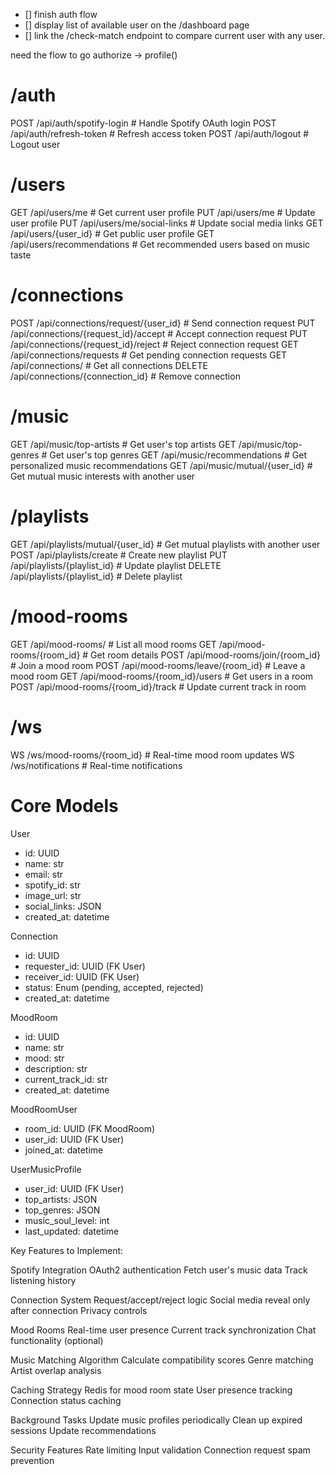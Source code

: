 - [] finish auth flow
- [] display list of available user on the /dashboard page
- [] link the /check-match endpoint to compare current user with any user.

need the flow to go authorize -> profile() 


# /auth
POST /api/auth/spotify-login      # Handle Spotify OAuth login
POST /api/auth/refresh-token      # Refresh access token
POST /api/auth/logout             # Logout user

# /users
GET /api/users/me                 # Get current user profile
PUT /api/users/me                 # Update user profile
PUT /api/users/me/social-links    # Update social media links
GET /api/users/{user_id}          # Get public user profile
GET /api/users/recommendations    # Get recommended users based on music taste


# /connections
POST /api/connections/request/{user_id}    # Send connection request
PUT /api/connections/{request_id}/accept   # Accept connection request
PUT /api/connections/{request_id}/reject   # Reject connection request
GET /api/connections/requests              # Get pending connection requests
GET /api/connections/                      # Get all connections
DELETE /api/connections/{connection_id}     # Remove connection


# /music
GET /api/music/top-artists              # Get user's top artists
GET /api/music/top-genres               # Get user's top genres
GET /api/music/recommendations          # Get personalized music recommendations
GET /api/music/mutual/{user_id}         # Get mutual music interests with another user

# /playlists
GET /api/playlists/mutual/{user_id}     # Get mutual playlists with another user
POST /api/playlists/create              # Create new playlist
PUT /api/playlists/{playlist_id}        # Update playlist
DELETE /api/playlists/{playlist_id}     # Delete playlist


# /mood-rooms
GET /api/mood-rooms/                    # List all mood rooms
GET /api/mood-rooms/{room_id}           # Get room details
POST /api/mood-rooms/join/{room_id}     # Join a mood room
POST /api/mood-rooms/leave/{room_id}    # Leave a mood room
GET /api/mood-rooms/{room_id}/users     # Get users in a room
POST /api/mood-rooms/{room_id}/track    # Update current track in room


# /ws
WS /ws/mood-rooms/{room_id}            # Real-time mood room updates
WS /ws/notifications                    # Real-time notifications


# Core Models
User
  - id: UUID
  - name: str
  - email: str
  - spotify_id: str
  - image_url: str
  - social_links: JSON
  - created_at: datetime

Connection
  - id: UUID
  - requester_id: UUID (FK User)
  - receiver_id: UUID (FK User)
  - status: Enum (pending, accepted, rejected)
  - created_at: datetime

MoodRoom
  - id: UUID
  - name: str
  - mood: str
  - description: str
  - current_track_id: str
  - created_at: datetime

MoodRoomUser
  - room_id: UUID (FK MoodRoom)
  - user_id: UUID (FK User)
  - joined_at: datetime

UserMusicProfile
  - user_id: UUID (FK User)
  - top_artists: JSON
  - top_genres: JSON
  - music_soul_level: int
  - last_updated: datetime


Key Features to Implement:

Spotify Integration
  OAuth2 authentication
  Fetch user's music data
  Track listening history

Connection System
  Request/accept/reject logic
  Social media reveal only after connection
  Privacy controls

Mood Rooms
  Real-time user presence
  Current track synchronization
  Chat functionality (optional)

Music Matching Algorithm
  Calculate compatibility scores
  Genre matching
  Artist overlap analysis

Caching Strategy
  Redis for mood room state
  User presence tracking
  Connection status caching

Background Tasks
  Update music profiles periodically
  Clean up expired sessions
  Update recommendations

Security Features
  Rate limiting
  Input validation
  Connection request spam prevention